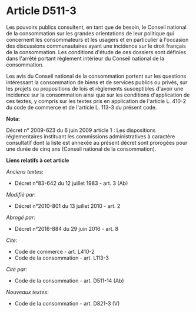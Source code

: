 # Article D511-3

Les pouvoirs publics consultent, en tant que de besoin, le Conseil national de la consommation sur les grandes orientations
de leur politique qui concernent les consommateurs et les usagers et en particulier à l'occasion des discussions
communautaires ayant une incidence sur le droit français de la consommation. Les conditions d'étude de ces dossiers sont
définies dans l'arrêté portant règlement intérieur du Conseil national de la consommation. 

Les avis du Conseil national de la consommation portent sur les questions intéressant la consommation de biens et de services
publics ou privés, sur les projets ou propositions de lois et règlements susceptibles d'avoir une incidence sur la
consommation ainsi que sur les conditions d'application de ces textes, y compris sur les textes pris en application de
l'article L. 410-2 du code de commerce et de l'article L. 113-3 du présent code.

**Nota:**

Décret n° 2009-623 du 6 juin 2009 article 1 : Les dispositions réglementaires instituant les commissions administratives à
caractère consultatif dont la liste est annexée au présent décret sont prorogées pour une durée de cinq ans (Conseil national
de la consommation).

**Liens relatifs à cet article**

_Anciens textes_:

  - Décret n°83-642 du 12 juillet 1983 - art. 3 (Ab)

_Modifié par_:

  - Décret n°2010-801 du 13 juillet 2010 - art. 2

_Abrogé par_:

  - Décret n°2016-884 du 29 juin 2016 - art. 8

_Cite_:

  - Code de commerce - art. L410-2
  - Code de la consommation - art. L113-3

_Cité par_:

  - Code de la consommation - art. D511-14 (Ab)

_Nouveaux textes_:

  - Code de la consommation - art. D821-3 (V)
